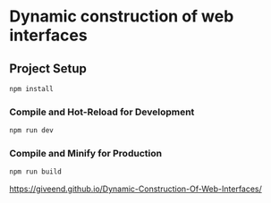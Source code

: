 # Dynamic construction of web interfaces

## Project Setup

```sh
npm install
```

### Compile and Hot-Reload for Development

```sh
npm run dev
```

### Compile and Minify for Production

```sh
npm run build
```

https://giveend.github.io/Dynamic-Construction-Of-Web-Interfaces/
